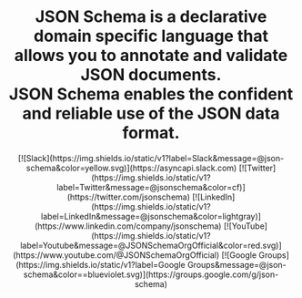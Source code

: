 
<h1 align="center">JSON Schema is a declarative domain specific language that allows you to annotate and validate JSON documents.<br>JSON Schema enables the confident and reliable use of the JSON data format.</h1>

<div style="text-align: center;">
[![Slack](https://img.shields.io/static/v1?label=Slack&message=@json-schema&color=yellow.svg)](https://asyncapi.slack.com)
[![Twitter](https://img.shields.io/static/v1?label=Twitter&message=@jsonschema&color=cf)](https://twitter.com/jsonschema)
[![LinkedIn](https://img.shields.io/static/v1?label=LinkedIn&message=@jsonschema&color=lightgray)](https://www.linkedin.com/company/jsonschema)
[![YouTube](https://img.shields.io/static/v1?label=Youtube&message=@JSONSchemaOrgOfficial&color=red.svg)](https://www.youtube.com/@JSONSchemaOrgOfficial)
[![Google Groups](https://img.shields.io/static/v1?label=Google Groups&message=@json-schema&color==blueviolet.svg)](https://groups.google.com/g/json-schema)
</div>

